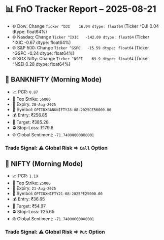 # 📊 FnO Tracker Report – 2025-08-21
- 🌐 Dow: Change `Ticker
^DJI    16.04
dtype: float64` (Ticker
^DJI    0.04
dtype: float64%)
- 🌐 Nasdaq: Change `Ticker
^IXIC   -142.09
dtype: float64` (Ticker
^IXIC   -0.67
dtype: float64%)
- 🌐 S&P 500: Change `Ticker
^GSPC   -15.59
dtype: float64` (Ticker
^GSPC   -0.24
dtype: float64%)
- 🌐 SGX Nifty: Change `Ticker
^NSEI    69.9
dtype: float64` (Ticker
^NSEI    0.28
dtype: float64%)
## 📘 BANKNIFTY (Morning Mode)
- 📈 PCR: `0.87`
- 🔢 Top Strike: `56000`
- 📆 Expiry: `28-Aug-2025`
- 🎫 Symbol: `OPTIDXBANKNIFTY28-08-2025CE56000.00`
- 💰 Entry: ₹256.85
- 🎯 Target: ₹385.28
- ⛔ Stop-Loss: ₹179.8
- 🌐 Global Sentiment: `-71.74000000000001`
### Trade Signal: ⚠️ Global Risk ⇒ `Call` Option
## 📘 NIFTY (Morning Mode)
- 📈 PCR: `1.19`
- 🔢 Top Strike: `25000`
- 📆 Expiry: `21-Aug-2025`
- 🎫 Symbol: `OPTIDXNIFTY21-08-2025PE25000.00`
- 💰 Entry: ₹36.65
- 🎯 Target: ₹54.97
- ⛔ Stop-Loss: ₹25.65
- 🌐 Global Sentiment: `-71.74000000000001`
### Trade Signal: ⚠️ Global Risk ⇒ `Put` Option